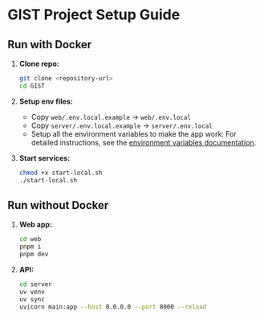 # GIST Project Setup Guide

## Run with Docker

1. **Clone repo:**

   ```bash
   git clone <repository-url>
   cd GIST
   ```

2. **Setup env files:**

   * Copy `web/.env.local.example` → `web/.env.local`
   * Copy `server/.env.local.example` → `server/.env.local`
   * Setup all the environment variables to make the app work:
      For detailed instructions, see the [environment variables documentation](documentation/environment-variables.md).

3. **Start services:**

   ```bash
   chmod +x start-local.sh
   ./start-local.sh
   ```

## Run without Docker

1. **Web app:**

   ```bash
   cd web
   pnpm i
   pnpm dev
   ```

2. **API:**

   ```bash
   cd server
   uv venv
   uv sync
   uvicorn main:app --host 0.0.0.0 --port 8000 --reload
   ```

